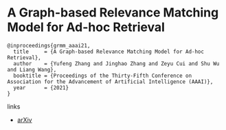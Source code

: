# A Graph-based Relevance Matching Model for Ad-hoc Retrieval

```
@inproceedings{grmm_aaai21,
  title     = {A Graph-based Relevance Matching Model for Ad-hoc Retrieval},
  author    = {Yufeng Zhang and Jinghao Zhang and Zeyu Cui and Shu Wu and Liang Wang},
  booktitle = {Proceedings of the Thirty-Fifth Conference on Association for the Advancement of Artificial Intelligence (AAAI)},
  year      = {2021}
}
```

links
- [arXiv](https://arxiv.org/abs/2101.11873)

